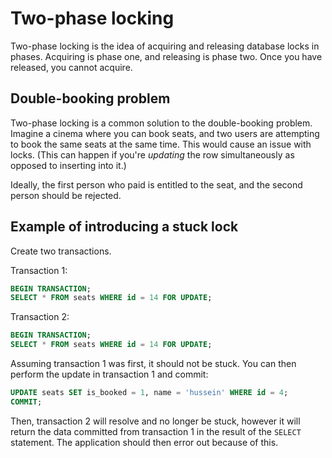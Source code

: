 # Two-phase locking

Two-phase locking is the idea of acquiring and releasing database locks in phases. Acquiring is phase one, and releasing is phase two. Once you have released, you cannot acquire.

## Double-booking problem

Two-phase locking is a common solution to the double-booking problem. Imagine a cinema where you can book seats, and two users are attempting to book the same seats at the same time. This would cause an issue with locks. (This can happen if you're *updating* the row simultaneously as opposed to inserting into it.)

Ideally, the first person who paid is entitled to the seat, and the second person should be rejected.

## Example of introducing a stuck lock

Create two transactions.

Transaction 1:

```sql
BEGIN TRANSACTION;
SELECT * FROM seats WHERE id = 14 FOR UPDATE;
```

Transaction 2:

```sql
BEGIN TRANSACTION;
SELECT * FROM seats WHERE id = 14 FOR UPDATE;
```

Assuming transaction 1 was first, it should not be stuck. You can then perform the update in transaction 1 and commit:

```sql
UPDATE seats SET is_booked = 1, name = 'hussein' WHERE id = 4;
COMMIT;
```

Then, transaction 2 will resolve and no longer be stuck, however it will return the data committed from transaction 1 in the result of the `SELECT` statement. The application should then error out because of this.

